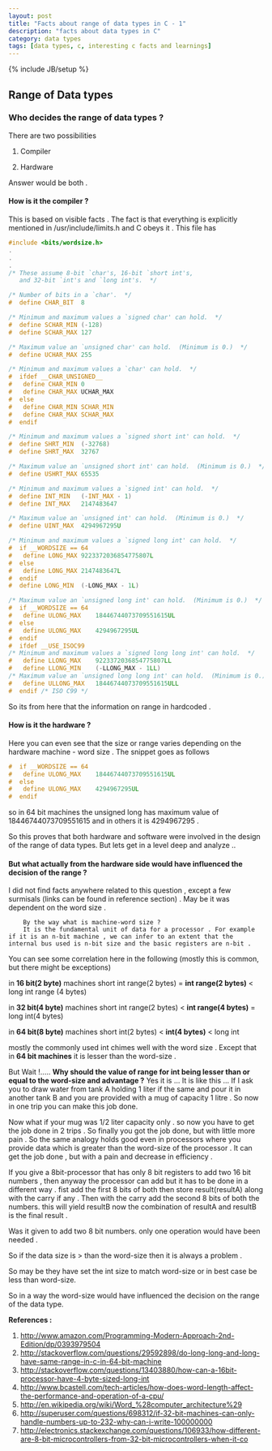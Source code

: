 ```yaml
---
layout: post
title: "Facts about range of data types in C - 1"
description: "facts about data types in C"
category: data types
tags: [data types, c, interesting c facts and learnings]
---
```

{% include JB/setup %}

## Range of Data types

### Who decides the range of data types ?

There are two possibilities 

1. Compiler

2. Hardware

Answer would be both .

#### How is it the **compiler** ?
This is based on visible facts .
The fact is that everything is explicitly mentioned in /usr/include/limits.h and
C obeys it .
This file has

```c
#include <bits/wordsize.h>
.
.
.
/* These assume 8-bit `char's, 16-bit `short int's,
   and 32-bit `int's and `long int's.  */

/* Number of bits in a `char'.	*/
#  define CHAR_BIT	8

/* Minimum and maximum values a `signed char' can hold.  */
#  define SCHAR_MIN	(-128)
#  define SCHAR_MAX	127

/* Maximum value an `unsigned char' can hold.  (Minimum is 0.)  */
#  define UCHAR_MAX	255

/* Minimum and maximum values a `char' can hold.  */
#  ifdef __CHAR_UNSIGNED__
#   define CHAR_MIN	0
#   define CHAR_MAX	UCHAR_MAX
#  else
#   define CHAR_MIN	SCHAR_MIN
#   define CHAR_MAX	SCHAR_MAX
#  endif

/* Minimum and maximum values a `signed short int' can hold.  */
#  define SHRT_MIN	(-32768)
#  define SHRT_MAX	32767

/* Maximum value an `unsigned short int' can hold.  (Minimum is 0.)  */
#  define USHRT_MAX	65535

/* Minimum and maximum values a `signed int' can hold.  */
#  define INT_MIN	(-INT_MAX - 1)
#  define INT_MAX	2147483647

/* Maximum value an `unsigned int' can hold.  (Minimum is 0.)  */
#  define UINT_MAX	4294967295U

/* Minimum and maximum values a `signed long int' can hold.  */
#  if __WORDSIZE == 64
#   define LONG_MAX	9223372036854775807L
#  else
#   define LONG_MAX	2147483647L
#  endif
#  define LONG_MIN	(-LONG_MAX - 1L)

/* Maximum value an `unsigned long int' can hold.  (Minimum is 0.)  */
#  if __WORDSIZE == 64
#   define ULONG_MAX	18446744073709551615UL
#  else
#   define ULONG_MAX	4294967295UL
#  endif
#  ifdef __USE_ISOC99
/* Minimum and maximum values a `signed long long int' can hold.  */
#   define LLONG_MAX	9223372036854775807LL
#   define LLONG_MIN	(-LLONG_MAX - 1LL)
/* Maximum value an `unsigned long long int' can hold.  (Minimum is 0.)  */
#   define ULLONG_MAX	18446744073709551615ULL
#  endif /* ISO C99 */

```

So its from here that the information on range in hardcoded .

#### How is it the **hardware** ?
Here you can even see that the size or range varies depending on the hardware machine - word size .
The snippet goes as follows

```c
#  if __WORDSIZE == 64
#   define ULONG_MAX	18446744073709551615UL
#  else
#   define ULONG_MAX	4294967295UL
#  endif

```

so in 64 bit machines the unsigned long has maximum value of 18446744073709551615 and in others it is 4294967295 .

So this proves that both hardware and software were involved in the design of the range of data types.
But lets get in a level deep and analyze ..

#### But what actually from the hardware side would have influenced the decision of the range ?

I did not find facts anywhere related to this question , except a few surmisals (links can be found in reference section) .
May be it was dependent on the word size .

        By the way what is machine-word size ?
        It is the fundamental unit of data for a processor . For example if it is an n-bit machine , we can infer to an extent that the internal bus used is n-bit size and the basic registers are n-bit .
        

You can see some correlation here in the following (mostly this is common, but there might be exceptions)

in **16 bit(2 byte)** machines 
short int range(2 bytes) = **int range(2 bytes)** < long int range (4 bytes)

in **32 bit(4 byte)** machines
short int range(2 bytes) < **int range(4 bytes)** = long int(4 bytes)

in **64 bit(8 byte)** machines
short int(2 bytes) < **int(4 bytes)** < long int

mostly the commonly used int chimes well with the word size . Except that in **64 bit machines** it is lesser than the word-size .

But Wait !.....
**Why should the value of range for int being lesser than or equal to the word-size and advantage ?**
Yes it is ... It is like this ... If I ask you to draw water from tank A holding 1 liter if the same and pour it in another tank B and you are provided with a mug of capacity 1 litre . So now in one trip you can make this job done.

Now what if your mug was 1/2 liter capacity only . so now you have to get the job done in 2 trips . So finally you got the job done, but with little more pain . So the same analogy holds good even in processors where you provide data which is greater than the word-size of the processor . It can get the job done , but with a pain and decrease in efficiency .

If you give a 8bit-processor that has only 8 bit registers to add two 16 bit numbers , then anyway the processor can add but it has to be done in a different way . 
fist add the first 8 bits of both then store result(resultA) along with the carry if any . Then with the carry add the second 8 bits of both the numbers. this will yield resultB
now the combination of resultA and resultB is the final result .

Was it given to add two 8 bit numbers. only one operation would have been needed .

So if the data size is > than the word-size then it is always a problem .

So may be they have set the int size to match word-size or in best case be less than word-size.

So in a way the word-size would have influenced the decision on the range of the data type.


**References :**

1. <a href="http://www.amazon.com/Programming-Modern-Approach-2nd-Edition/dp/0393979504">http://www.amazon.com/Programming-Modern-Approach-2nd-Edition/dp/0393979504</a>
2. <a href="http://stackoverflow.com/questions/29592898/do-long-long-and-long-have-same-range-in-c-in-64-bit-machine">http://stackoverflow.com/questions/29592898/do-long-long-and-long-have-same-range-in-c-in-64-bit-machine</a>
3. <a href="http://stackoverflow.com/questions/13403880/how-can-a-16bit-processor-have-4-byte-sized-long-int">http://stackoverflow.com/questions/13403880/how-can-a-16bit-processor-have-4-byte-sized-long-int</a>
4. <a href="http://www.bcastell.com/tech-articles/how-does-word-length-affect-the-performance-and-operation-of-a-cpu/">http://www.bcastell.com/tech-articles/how-does-word-length-affect-the-performance-and-operation-of-a-cpu/</a>
5. <a href="http://en.wikipedia.org/wiki/Word_%28computer_architecture%29">http://en.wikipedia.org/wiki/Word_%28computer_architecture%29</a>
6. <a href="http://superuser.com/questions/698312/if-32-bit-machines-can-only-handle-numbers-up-to-232-why-can-i-write-100000000">http://superuser.com/questions/698312/if-32-bit-machines-can-only-handle-numbers-up-to-232-why-can-i-write-100000000</a>
7. <a href="http://electronics.stackexchange.com/questions/106933/how-different-are-8-bit-microcontrollers-from-32-bit-microcontrollers-when-it-co">http://electronics.stackexchange.com/questions/106933/how-different-are-8-bit-microcontrollers-from-32-bit-microcontrollers-when-it-co</a>



